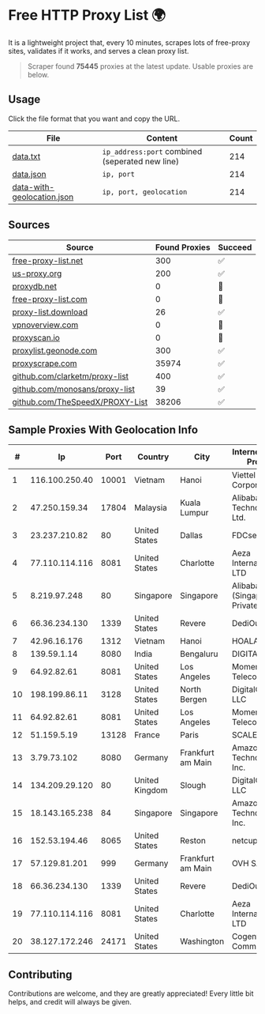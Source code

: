 
# Free HTTP Proxy List 🌍

It is a lightweight project that, every 10 minutes, scrapes lots of free-proxy sites, validates if it works, and serves a clean proxy list.


> Scraper found **75445** proxies at the latest update. Usable proxies are below.

## Usage

Click the file format that you want and copy the URL.


|File|Content|Count|
|----|-------|-----|
|[data.txt](https://raw.githubusercontent.com/themiralay/Proxy-List-World/master/data.txt)|`ip_address:port` combined (seperated new line)|214|
|[data.json](https://raw.githubusercontent.com/themiralay/Proxy-List-World/master/data.json)|`ip, port`|214|
|[data-with-geolocation.json](https://raw.githubusercontent.com/themiralay/Proxy-List-World/master/data-with-geolocation.json)|`ip, port, geolocation`|214|

## Sources

|Source|Found Proxies|Succeed|
|------|-------------|-------|
|[free-proxy-list.net](https://free-proxy-list.net)|300|✅|
|[us-proxy.org](https://www.us-proxy.org)|200|✅|
|[proxydb.net](http://proxydb.net)|0|🚫|
|[free-proxy-list.com](https://free-proxy-list.com/?page=&port=&type%5B%5D=http&type%5B%5D=https&up_time=0&search=Search)|0|🚫|
|[proxy-list.download](https://www.proxy-list.download/HTTP)|26|✅|
|[vpnoverview.com](https://vpnoverview.com/privacy/anonymous-browsing/free-proxy-servers)|0|🚫|
|[proxyscan.io](https://www.proxyscan.io)|0|🚫|
|[proxylist.geonode.com](https://proxylist.geonode.com/api/proxy-list?limit=300&page=1&sort_by=lastChecked&sort_type=desc&protocols=http,https)|300|✅|
|[proxyscrape.com](https://api.proxyscrape.com/v2/?request=displayproxies&protocol=http&timeout=10000&country=all&ssl=all&anonymity=all)|35974|✅|
|[github.com/clarketm/proxy-list](https://raw.githubusercontent.com/clarketm/proxy-list/master/proxy-list-raw.txt)|400|✅|
|[github.com/monosans/proxy-list](https://raw.githubusercontent.com/monosans/proxy-list/main/proxies/http.txt)|39|✅|
|[github.com/TheSpeedX/PROXY-List](https://raw.githubusercontent.com/TheSpeedX/PROXY-List/master/http.txt)|38206|✅|


## Sample Proxies With Geolocation Info

|#|Ip|Port|Country|City|Internet Service Provider|
|-|--|----|-------|----|-------------------------|
|1|116.100.250.40|10001|Vietnam|Hanoi|Viettel Corporation|
|2|47.250.159.34|17804|Malaysia|Kuala Lumpur|Alibaba (US) Technology Co., Ltd.|
|3|23.237.210.82|80|United States|Dallas|FDCservers.net|
|4|77.110.114.116|8081|United States|Charlotte|Aeza International LTD|
|5|8.219.97.248|80|Singapore|Singapore|Alibaba Cloud (Singapore) Private Limited|
|6|66.36.234.130|1339|United States|Revere|DediOutlet, LLC|
|7|42.96.16.176|1312|Vietnam|Hanoi|HOALAC-VNNIC|
|8|139.59.1.14|8080|India|Bengaluru|DIGITALOCEAN|
|9|64.92.82.61|8081|United States|Los Angeles|Momentum Telecom, Inc.|
|10|198.199.86.11|3128|United States|North Bergen|DigitalOcean, LLC|
|11|64.92.82.61|8081|United States|Los Angeles|Momentum Telecom, Inc.|
|12|51.159.5.19|13128|France|Paris|SCALEWAY|
|13|3.79.73.102|8080|Germany|Frankfurt am Main|Amazon Technologies Inc.|
|14|134.209.29.120|80|United Kingdom|Slough|DigitalOcean, LLC|
|15|18.143.165.238|84|Singapore|Singapore|Amazon Technologies Inc.|
|16|152.53.194.46|8065|United States|Reston|netcup GmbH|
|17|57.129.81.201|999|Germany|Frankfurt am Main|OVH SAS|
|18|66.36.234.130|1339|United States|Revere|DediOutlet, LLC|
|19|77.110.114.116|8081|United States|Charlotte|Aeza International LTD|
|20|38.127.172.246|24171|United States|Washington|Cogent Communications|



## Contributing

Contributions are welcome, and they are greatly appreciated! Every
little bit helps, and credit will always be given.

